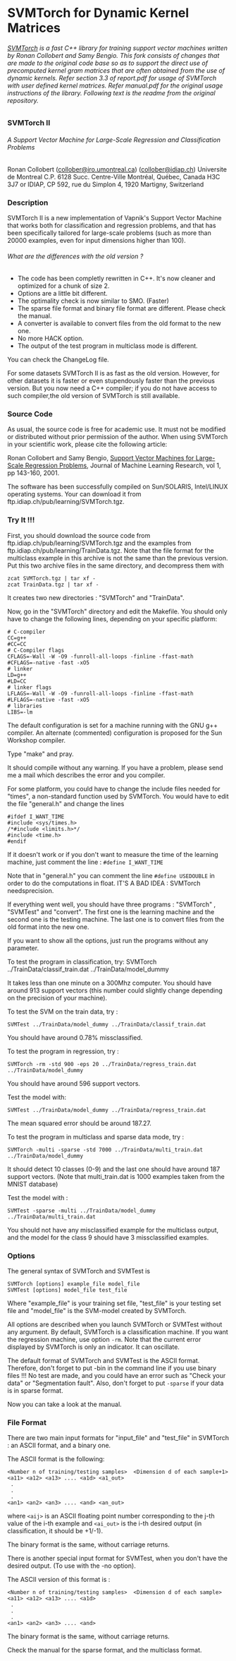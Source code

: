 # SVMTorch for Dynamic Kernel Matrices

###### [SVMTorch](http://bengio.abracadoudou.com/SVMTorch.html) is a fast C++ library for training support vector machines written by Ronan Collobert and Samy Bengio. This fork consists of changes that are made to the original code base so as to support the direct use of precomputed kernel gram matrices that are often obtained from the use of dynamic kernels. Refer section 3.3 of report.pdf for usage of SVMTorch with user defined kernel matrices. Refer manual.pdf for the original usage instructions of the library. Following text is the readme from the original repository.

### SVMTorch II
###### A Support Vector Machine for Large-Scale Regression and Classification Problems

Ronan Collobert (collober@iro.umontreal.ca) (collober@idiap.ch)
Universite de Montreal
C.P. 6128 Succ. Centre-Ville
Montréal, Québec, Canada H3C 3J7
or
IDIAP, CP 592, rue du Simplon 4, 1920 Martigny, Switzerland


### Description
SVMTorch II is a new implementation of Vapnik's Support Vector Machine that works both for classification and regression problems, and that has been specifically tailored for large-scale problems (such as more than 20000 examples, even for input dimensions higher than 100).

###### What are the differences with the old version ?

* The code has been completly rewritten in C++. It's now cleaner and
 optimized for a chunk of size 2.
* Options are a little bit different.
* The optimality check is now similar to SMO. (Faster)
* The sparse file format and binary file format are different. Please
 check the manual.
* A converter is available to convert files from the old format to the
 new one.
* No more HACK option.
* The output of the test program in multiclass mode is different.

You can check the ChangeLog file.

For some datasets SVMTorch II is as fast as the old version. However, for other datasets it is faster or even stupendously faster than the previous version. But you now need a C++ compiler; if you do not have access to such compiler,the old version of SVMTorch is still available.

### Source Code

As usual, the source code is free for academic use. It must not be modified or distributed without prior permission of the author. When using SVMTorch in your scientific work, please cite the following article:

Ronan Collobert and Samy Bengio, [Support Vector Machines for Large-Scale Regression Problems](http://www.ai.mit.edu/projects/jmlr/papers/volume1/collobert01a/collobert01a.ps.gz), Journal of Machine Learning Research, vol 1, pp 143-160, 2001.

The software has been successfully compiled on Sun/SOLARIS, Intel/LINUX operating systems. Your can download it from ftp.idiap.ch/pub/learning/SVMTorch.tgz.

### Try It !!!

First, you should download the source code from ftp.idiap.ch/pub/learning/SVMTorch.tgz and the examples from ftp.idiap.ch/pub/learning/TrainData.tgz. Note that the file format for the multiclass example in this archive is not the same than the previous version. Put this two archive files in the same directory, and decompress them with 
```
zcat SVMTorch.tgz | tar xf -
zcat TrainData.tgz | tar xf -
```
It creates two new directories : "SVMTorch" and "TrainData".

Now, go in the "SVMTorch" directory and edit the Makefile. You should only have to change the following lines, depending on your specific platform:
```
# C-compiler
CC=g++
#CC=CC
# C-Compiler flags
CFLAGS=-Wall -W -O9 -funroll-all-loops -finline -ffast-math
#CFLAGS=-native -fast -xO5
# linker
LD=g++
#LD=CC
# linker flags
LFLAGS=-Wall -W -O9 -funroll-all-loops -finline -ffast-math
#LFLAGS=-native -fast -xO5
# libraries
LIBS=-lm
```
The default configuration is set for a machine running with the GNU g++ compiler. An alternate (commented) configuration is proposed for the Sun Workshop compiler.

Type  "make" and pray.

It should compile without any warning. If you have a problem, please send me a mail which describes the error and you compiler.

For some platform, you could have to change the include files needed for "times", a non-standard function used by SVMTorch. You would have to edit the file "general.h" and change the lines

```
#ifdef I_WANT_TIME
#include <sys/times.h>
/*#include <limits.h>*/
#include <time.h>
#endif
```
If it doesn't work or if you don't want to measure the time of the learning machine, just comment the line : `#define I_WANT_TIME`

Note that in "general.h" you can comment the line `#define USEDOUBLE` in order to do the computations in float. IT'S A BAD IDEA : SVMTorch needsprecision.

If everything went well, you should have three programs : "SVMTorch" , "SVMTest" and "convert". The first one is the learning machine and the second one is the testing machine. The last one is to convert files from the old format into the new one.

If you want to show all the options, just run the programs without any parameter.

To test the program in classification, try: SVMTorch ../TrainData/classif_train.dat ../TrainData/model_dummy

It takes less than one minute on a 300Mhz computer. You should have around 913 support vectors (this number could slightly change depending on the precision of your machine).

To test the SVM on the train data, try :
```
SVMTest ../TrainData/model_dummy ../TrainData/classif_train.dat
```
You should have around 0.78% missclassified.

To test the program in regression, try :
```
SVMTorch -rm -std 900 -eps 20 ../TrainData/regress_train.dat
../TrainData/model_dummy
```
You should have around 596 support vectors.

Test the model with:
```
SVMTest ../TrainData/model_dummy ../TrainData/regress_train.dat
```
The mean squared error should be around 187.27.

To test the program in multiclass and sparse data mode, try :
```
SVMTorch -multi -sparse -std 7000 ../TrainData/multi_train.dat
../TrainData/model_dummy
```
It should detect 10 classes (0-9) and the last one should have around 187 support vectors. (Note that multi_train.dat is 1000 examples taken from the MNIST database)

Test the model with :
```
SVMTest -sparse -multi ../TrainData/model_dummy ../TrainData/multi_train.dat
```
You should not have any misclassified example for the multiclass output, and the model for the class 9 should have 3 missclassified examples.

### Options
The general syntax of SVMTorch and SVMTest is
```
SVMTorch [options] example_file model_file
SVMTest [options] model_file test_file
```
Where "example_file" is your training set file, "test_file" is your testing set file and "model_file" is the SVM-model created by SVMTorch.

All options are described when you launch SVMTorch or SVMTest without any argument. By default, SVMTorch is a classification machine. If you want the regression machine, use option `-rm`. Note that the current error displayed by SVMTorch is only an indicator. It can oscillate.

The default format of SVMTorch and SVMTest is the ASCII format. Therefore, don't forget to put -bin in the command line if  you  use binary files !!! No test are made, and you could have an error such as "Check your data" or "Segmentation fault". Also, don't forget to put `-sparse` if your data is in sparse format.

Now you can take a look at the manual.

### File Format
There are two main input formats for "input_file" and "test_file" in SVMTorch : an ASCII format, and a binary one.

The ASCII format is the following:
```
<Number n of training/testing samples>  <Dimension d of each sample+1>
<a11> <a12> <a13> .... <a1d> <a1_out>
 .
 .
 .
<an1> <an2> <an3> .... <and> <an_out>
```
where `<aij>` is an ASCII floating point number corresponding to the j-th value of the i-th example and `<ai_out>` is the i-th desired output (in classification, it should be +1/-1).

The binary format is the same, without carriage returns.

There is another special input format for SVMTest, when you don't have the desired output. (To use with the -no option).

The ASCII version of this format is :
```
<Number n of training/testing samples>  <Dimension d of each sample>
<a11> <a12> <a13> .... <a1d>
 .
 .
 .
<an1> <an2> <an3> .... <and>
```
The binary format is the same, without carriage returns.

Check the manual for the sparse format, and the multiclass format.

